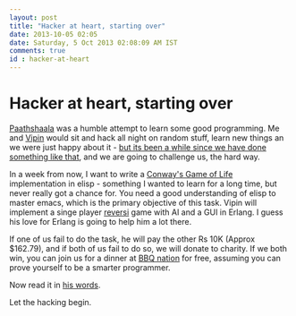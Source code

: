 ```yaml
---
layout: post
title: "Hacker at heart, starting over"
date: 2013-10-05 02:05
date: Saturday, 5 Oct 2013 02:08:09 AM IST
comments: true
id : hacker-at-heart
---
```


# Hacker at heart, starting over

[Paathshaala](https://github.com/nitcalicut/Paathshaala) was a humble attempt to
learn some good programming. Me and [Vipin](https://twitter.com/swvist) would
sit and hack all night on random stuff, learn new things an we were just happy
about it - [but its been a while since we have done something like
that](https://github.com/jaseemabid?tab=contributions), and we are going to
challenge us, the hard way.

In a week from now, I want to write a [Conway's Game of Life](http://en.wikipedia.org/wiki/Conway's_Game_of_Life) implementation in
elisp - something I wanted to learn for a long time, but never really got a
chance for. You need a good understanding of elisp to master emacs, which is the
primary objective of this task. Vipin will implement a singe player
[reversi](http://en.wikipedia.org/wiki/Reversi) game with AI and a GUI in
Erlang. I guess his love for Erlang is going to help him a lot there.

If one of us fail to do the task, he will pay the other Rs 10K (Approx $162.79),
and if both of us fail to do so, we will donate to charity. If we both win, you
can join us for a dinner at [BBQ nation](http://www.zomato.com/bangalore/barbeque-nation-indiranagar) for free,
assuming you can prove yourself to be a smarter programmer.

Now read it in [his words]().

Let the hacking begin.
